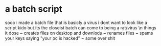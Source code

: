# a batch script
sooo i made a batch file that is basicly a virus i dont want to look like a script kido but its the closeist batch can come to being a rat/virus 
\n
things it dose
~ creates files on desktop and downlods 
~ renames files 
~ spams your keys saying "your pc is hacked"
~ some over shit
